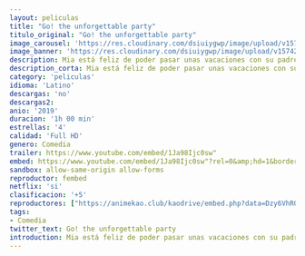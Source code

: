 ```yaml
---
layout: peliculas
title: "Go! the unforgettable party"
titulo_original: "Go! the unforgettable party"
image_carousel: 'https://res.cloudinary.com/dsiuiygwp/image/upload/v1574294843/go-min_wusdaa.jpg'
image_banner: 'https://res.cloudinary.com/dsiuiygwp/image/upload/v1574294852/go-the-min_humiov.jpg'
description: Mia está feliz de poder pasar unas vacaciones con su padre, pero Lupe, Mercedes, Juanma y Álvaro llegan por sorpresa al mismo resort ... ¡y traen el drama escolar con ellos!
description_corta: Mia está feliz de poder pasar unas vacaciones con su padre, pero Lupe, Mercedes, Juanma y Álvaro llegan por sorpresa al mismo resort ... ¡y traen el drama escolar con ellos!
category: 'peliculas'
idioma: 'Latino'
descargas: 'no'
descargas2:
anio: '2019'
duracion: '1h 00 min'
estrellas: '4'
calidad: 'Full HD'
genero: Comedia
trailer: https://www.youtube.com/embed/1Ja98Ijc0sw"
embed: https://www.youtube.com/embed/1Ja98Ijc0sw"?rel=0&amp;hd=1&border=0&wmode=opaque&enablejsapi=1&modestbranding=1&controls=1&showinfo=1
sandbox: allow-same-origin allow-forms
reproductor: fembed
netflix: 'si'
clasificacion: '+5'
reproductores: ["https://animekao.club/kaodrive/embed.php?data=Dzy6VhRQKQyPO5gQBQdTqH4hqaRGrt9euOPkdLAi8Io9K8nXAefe7Hm30TXG/dITPdx3C5bnavCNiutiwzUHfCX1wInskeXj5c+khIiyk6JT0K5it41VZWzSbysa9DBtNFqC/i1FZoZEdrC8TYM2HgXBOrOBdKc6LPJnDNx3v7jBEB3uHEPNuWjjPaXmyYl4vK5PgNFEiaDldKQy1SCyxQpUgUoP1CT8P3mSWbB8aW6ohQvqR0VI54CzaTNecK51z1Fu3jNWcHS8O40yEbZvYEz4wjq8Z8Eo9vtTL3KTXcHpgEodQsZ1qjZlqHbOq4Repmua1dFQ+q6Va3UQ32y3uKMzJXfeJPpdeR28M+KyciDzVPszLBBx6UjCxG+rUjR5j481qyJLcknXM1AdyOVduQ==","https://api.cuevana3.io/stream/index.php?file=ek5lbm9xYWNrS0xYMTZLa2xNbkdvY3ZTb3BtZng4TGp6ZFpobGFMUGtOVFYySmlocU5XTzJkRE1tcHFuajVPb2w1eGphMkhEMGVQWDA2S21ZY1hRNEpQWHAyTmtrNWVsblpwbmtYK2p0ZEtzcDJHZm81WT0","https://upstream.to/embed-vz13c94nhpkm.html"]
tags:
- Comedia
twitter_text: Go! the unforgettable party
introduction: Mia está feliz de poder pasar unas vacaciones con su padre, pero Lupe, Mercedes, Juanma y Álvaro llegan por sorpresa al mismo resort ... ¡y traen el drama escolar con ellos!
---
```













